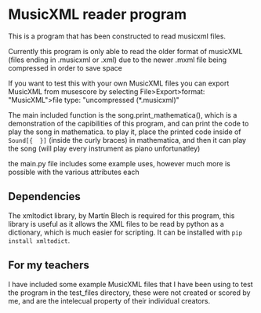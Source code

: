 # MusicXML reader program

This is a program that has been constructed to read musicxml files.

Currently this program is only able to read the older format of musicXML (files ending in .musicxml or .xml) due to the newer .mxml file being compressed in order to save space

If you want to test this with your own MusicXML files you can export MusicXML from musescore by selecting File>Export>format: "MusicXML">file type: "uncompressed (*.musicxml)"

The main included function is the song.print_mathematica(), which is a demonstration of the capibilities of this program, and can print the code to play the song in mathematica. to play it, place the printed code inside of `Sound[{  }]` (inside the curly braces) in mathematica, and then it can play the song (will play every instrument as piano unfortunatley)

the main.py file includes some example uses, however much more is possible with the various attributes each

## Dependencies
The xmltodict library, by Martín Blech is required for this program, this library is useful as it allows the XML files to be read by python as a dictionary, which is much easier for scripting. It can be installed with `pip install xmltodict`.

## For my teachers
I have included some example MusicXML files that I have been using to test the program in the test_files directory, these were not created or scored by me, and are the intelecual property of their individual creators.
